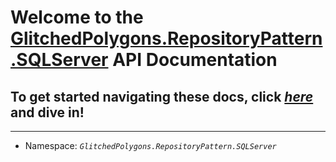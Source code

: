 # Welcome to the **[GlitchedPolygons.RepositoryPattern.SQLServer](https://github.com/GlitchedPolygons/RepositoryPattern.SQLServer)** API Documentation
## To get started navigating these docs, click [_here_](api/index.html) and dive in!

---

* Namespace:  _`GlitchedPolygons.RepositoryPattern.SQLServer`_

